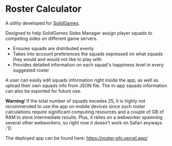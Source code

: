 # Roster Calculator

A utility developed for [SolidGames](https://sg.zone).

Designed to help SolidGames Sides Manager assign player squads to competing sides on different game servers.

- Ensures squads are distributed evenly
- Takes into account preferences the squads expressed on what squads they would and would not like to play with
- Provides detailed information on each squad's happiness level in every suggested roster

A user can easily edit squads information right inside the app, as well as upload their own squads info from JSON file. The in-app squads information can also be exported for future use.

**Warning**! If the total number of squads excedes 25, it is highly not recommended to use the app on mobile devices since such roster calculations require significant computing resources and a couple of GB of RAM to store intermediate results. 
Plus, it relies on a webworker spawning several other webworkers, so right now it doesn't work on Safari anyways :'D

The deployed app can be found here: https://roster-phi.vercel.app/
